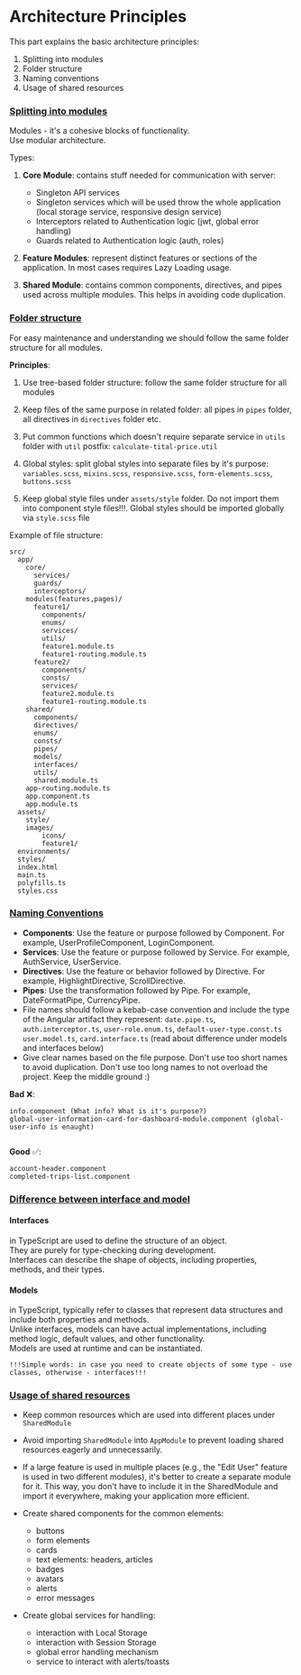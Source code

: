# Architecture Principles

This part explains the basic architecture principles: 
1. Splitting into modules
2. Folder structure
3. Naming conventions
4. Usage of shared resources


### [Splitting into modules](#style-1)

Modules - it's a cohesive blocks of functionality.\
Use modular architecture.

Types:

1. **Core Module**: contains stuff needed for communication with server:
    - Singleton API services 
    - Singleton services which will be used throw the whole application (local storage service, responsive design service)
    - Interceptors related to Authentication logic (jwt, global error handling)
    - Guards related to Authentication logic (auth, roles)
    
2. **Feature Modules**: represent distinct features or sections of the application. In most cases requires Lazy Loading usage.
3. **Shared Module**: contains common components, directives, and pipes used across multiple modules. This helps in avoiding code duplication.


### [Folder structure](#style-1)

For easy maintenance and understanding we should follow the same folder structure for all modules. 


**Principles**:
1. Use tree-based folder structure: follow the same folder structure for all modules

2. Keep files of the same purpose in related folder: all pipes in `pipes` folder, all directives in `directives` folder etc.

4. Put common functions which doesn't require separate service in `utils` folder with `util` postfix: `calculate-tital-price.util`

5. Global styles: split global styles into separate files by it\'s purpose: `variables.scss`, `mixins.scss`, `responsive.scss`, `form-elements.scss`, `buttons.scss`

6. Keep global style files under `assets/style` folder. Do not import them into component style files!!!. Global styles should be imported globally via `style.scss` file


Example of file structure:
```
src/
  app/
    core/
      services/
      guards/
      interceptors/
    modules(features,pages)/
      feature1/
        components/
        enums/
        services/
        utils/
        feature1.module.ts
        feature1-routing.module.ts
      feature2/
        components/
        consts/
        services/
        feature2.module.ts
        feature1-routing.module.ts
    shared/
      components/
      directives/
      enums/
      consts/
      pipes/
      models/
      interfaces/
      utils/
      shared.module.ts
    app-routing.module.ts
    app.component.ts
    app.module.ts
  assets/
    style/
    images/
        icons/
        feature1/
  environments/
  styles/
  index.html
  main.ts
  polyfills.ts
  styles.css
```

### [Naming Conventions](#style-1)
- **Components**: Use the feature or purpose followed by Component. For example, UserProfileComponent, LoginComponent.
- **Services**: Use the feature or purpose followed by Service. For example, AuthService, UserService.
- **Directives**: Use the feature or behavior followed by Directive. For example, HighlightDirective, ScrollDirective.
- **Pipes**: Use the transformation followed by Pipe. For example, DateFormatPipe, CurrencyPipe.
- File names should follow a kebab-case convention and include the type of the Angular artifact they represent: `date.pipe.ts`, `auth.interceptor.ts`, `user-role.enum.ts`, `default-user-type.const.ts` `user.model.ts`, `card.interface.ts` (read about difference under models and interfaces below)
- Give clear names based on the file purpose. Don't use too short names to avoid duplication. Don't use too long names to not overload the project. Keep the middle ground :)


**Bad** ❌:
```
info.component (What info? What is it's purpose?)
global-user-information-card-for-dashboard-module.component (global-user-info is enaught)
 
```

**Good** ✅:
```
account-header.component
completed-trips-list.component
```

### [Difference between interface and model](#style-1)

#### Interfaces
in TypeScript are used to define the structure of an object.\
They are purely for type-checking during development. \
Interfaces can describe the shape of objects, including properties, methods, and their types.

#### Models 
in TypeScript, typically refer to classes that represent data structures and include both properties and methods.\
Unlike interfaces, models can have actual implementations, including method logic, default values, and other functionality.\
Models are used at runtime and can be instantiated.

```!!!Simple words: in case you need to create objects of some type - use classes, otherwise - interfaces!!!```

### [Usage of shared resources](#style-1)
- Keep common resources which are used into different places under `SharedModule`
- Avoid importing `SharedModule` into `AppModule` to prevent loading shared resources eagerly and unnecessarily.
- If a large feature is used in multiple places (e.g., the "Edit User" feature is used in two different modules), it's better to create a separate module for it. This way, you don't have to include it in the SharedModule and import it everywhere, making your application more efficient.
- Create shared components for the common elements:
  - buttons
  - form elements
  - cards
  - text elements: headers, articles
  - badges
  - avatars
  - alerts
  - error messages
  
- Create global services for handling:
  - interaction with Local Storage
  - interaction with Session Storage
  - global error handling mechanism
  - service to interact with alerts/toasts

